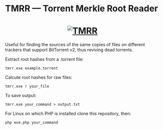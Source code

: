 # TMRR — Torrent Merkle Root Reader
<h1 align="center">
  <a href="#">
    <img src="https://media.giphy.com/media/X1ia2q41vzZQImSPdr/giphy.gif" alt="TMRR">
  </a>
</h1>

Useful for finding the sources of the same copies of files on different trackers that support BitTorrent v2, thus reviving dead torrents.

Extract root hashes from a .torrent file:
```
tmrr.exe example.torrent
```
Calcute root hashes for raw files:
```
tmrr.exe r your_file
```
To save output:
```
tmrr.exe your_command > output.txt
```

For Linux on which PHP is installed clone this repository, then:
```
php exe.php your_command
```
